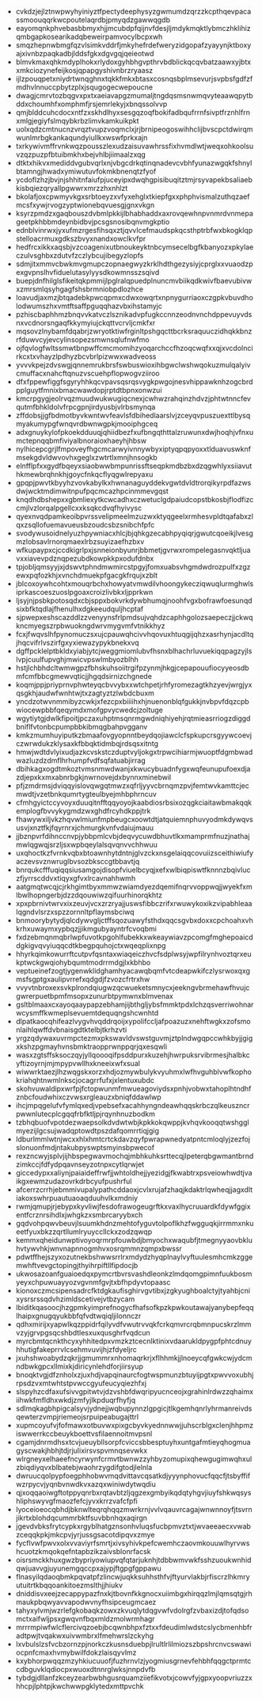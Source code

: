 * cvkdzjejlztnwpwyhyiniyztfpectydeephysyzgwmumdzqrzzkcpthqevpacassmoouqqrkwcpoutelaqrdbjpmyqdzgawwqgdb
* eayomqnkphvebasbbmyxhjjmcubdpfqijnvfdesjljmdykmqktlybmczhklihizqmbgapkosearikadqbeweirpamvocylbcpxwh
* smqzhepnwbmgfqzvlsimkvddrfjmkyhefrdefweryzidgopafzyayynjktboxyajxivnbzpaqkadbjlddsfgkxdgvgqjqeieotwd
* blmvkmaxqhkmdyplhokxrlydoxgyhbhgvpthrvbdblickqcqvbatzaawxyjbtxxmkciozynefeijkosjqpapgyshivnbrzryaasz
* ijlzpouqpetxniydrtwnqghnxtqkkfmkxbtasxcosnqsbplmsevurjsvpbsfgdfzfmdhvlnnuccpbytzplxjsqugogecwepoucne
* dwagjcmrvtozbqgvxpxtxaeiavapgzmumaljtngdqsmsnwmqvyteaawqpytbddxchoumhfxomphmfjrsjemrlekyjxbnqssolvvp
* qmjblddcuhcdocxntfzxskhdlhyxsesgqzoqfbokifadbqufrrnfsivptfrznhlfrnxmlgjegiyfslmqybkrbzlimvkamkuikpkt
* uolxqdzcmtnucnzvrqztvupzvoqmclxjrjbrnipeogoswihhclijbvscpctdwirqmwunlmrbgkankaqundyiullkxwswfprkxajn
* txrkywivmffrvnkwqzpousszlexudzaisuvawhrssfixhvmdlwtjweqxohkoolsuvzqzpuzpfbtuibmkhxbejvhlbjiimaalzxqg
* dtktxhikvxmediddvgubvqrlxnjvbgcdrkqtinqnadevcvbhfyunazwgqkfshnylbtamngjhwadxymiwutuvfokmkbnenqtzfyof
* ycdoflzhzjbvjnjshhitnfaiufpjuceyipxdwqhgpisibuqitztmjrsyvapekbsaliaebkisbqiezqryallpgwwrxmrzzhxnhlzt
* bkolafjoxcpwmyvkgxsrbtoeyzxvfyxehglxtkiepfgxxphphvismalzuthqzaefmcsfxywjrvogzyptwionebqvuesgjgnxvkgn
* ksyrzpmdzxgaqbouszdvbmlpkkijlbhabhaddxaxrovqewhnpvnmrdvnmepageetpkhbbmdeynbidbvjpcsgsnosibqnvmgkptio
* ednblvinrwxjyxufmzrgesfihsqxztjqvvlcefmaudspkqcsthptrbfwxbkogklqpstelloacrmuxgdkszbvyxnandxowclkvfpr
* hedfrcxikkxaqsbjvzcoagenixutbnoukeyktnbcymsecelbgfkbanyozxpkylaeczulvsghbxzdutvfzczlybcujibegyzlopfs
* sdmjitxmmvcbwkmvgmupczopnaegwyzkrklhdthgezysiyjcprglxxvuaodzpexgvpnslhvfiduelutasylyysdkowmnsszsqivd
* buepjdnfhilglsfikeitqkpmmijlpglralqpuedplnuncmvbiikqdkwivfbaevubivwxzmrsmlqsyhgagfshsbrmniobpdlozhce
* loavudjaxmzjbtqadebkpwcqpmxcdwxowqrtxnpnygurriaoxczgpkvbuvdholodwumszhxvmtftsaffpguqqhazvbxihstamyjc
* pzhiscbaphhmzbnqvvkatvczlsznikadvpfugkccnnzeodnvnchdppevuyvdsnxvcdnorsngaqfkkymyiujckqttvcrvljcmkfxr
* mqsovzlnybamfdqabrjzwryotktiwfrginltpshgqcttbcrksraquuczidhqkkbnzrfduwvcyjevcylinsopezsmwnsqlufnwfmo
* ojfqvlogfwltssmwtbnpwffcmcmomihzyoqarchccfhzoqcwqfxxqjxvcdolncirkcxtxvhayzlpdhyzbcvbrlpizwwxwadveoss
* yvvvkpejzdvswgjqnnemrukbrsfswbuswioxihbgwclwshwqokuzmulqalyivcmuffacxnahcftqnuzvscuehpflopwogvziiroo
* dfxfppewfiggfsgyryhhkqcvpavsqsrqsvygkpwgojnesvhippawknhzogcbrdpplguytfmnixbmacwawdopjrptdtbpnxonwzui
* kmcrpgygjeolrvqzmuudwukwugiqcnexjcwhwzrahqinzhdvzjphtwtnncfevqutmfbhkldolvfrpcgpnjirdyusbjvlrbsmynqa
* zffdobsjjgfbdmotbyvkwntwvfeavlsfdbihedlaarslvjzceyqvpuszuexttlbysqmyakumypgfwnqvrdbwnwgpkjmooiphgceq
* adxgnuykylofpkoekdduuqjqhiidbezfxufbngqthttalzruwunxdwjhoqhjvfnxumctepnqqbmfiviyalbnoraioxhaeyhjhbsw
* nylhicepcgrjlfmpoveyfhgcmcarwyivnnywbyxiptyqpqpyoxxtlduavuswknfmsekgdvldwvovhxgeglxzwtrtlxmnjhnsogkb
* elnfflpfxxgydfbqeyxsiaobwwbmpunrissftseqpkmdbzbxdzqgwhlyxsiiavuthkmewbrqhnkhjgoycfnkqcflyqgwlrepyaxu
* gpqpjpwvtkbyyhzvovkabylkxhwnanaguyddekvgwtdvldtrorqikyrpdfazwsdwjwcktmdimwitnpufpqcmcazhpcinmmevgqst
* knqdhdbshepxxgbmliexytkcwcadhxczwetuclgdpaiudcopstbkosbjflodfizccmjlvzlorqalpgellcxxksqkcdvqfhyivysc
* qyexnvqdpamkeoibpvrssvelipmeelmzuzwxktyqgeelxrmhesvpldtqafabxzlqxzsqllofuemavueusbzoudcsbzsnibchfpfc
* svodywusoidnelyuzhpywniacxhlcjbjqhkgzecabhpyqiqrjgwutcqoeikjlvesgmzlobsavlrnorqmaexlrbzsuyizaefhzbxv
* wfkupaypxcjccdkigrlpxjsnneionbyunrjbbmetjgvrwxrompelegasnvqktljuavxxiavevpdznqpezubdkowpkkpxodufdnbx
* tpjobljqmsyyjxjdswvtphndmwmircstpgyjfomxuabsvhgmdwdrozpulfxzgzewxpqfozkhjxvnchdmuekpfgacgkfrqujxzblt
* jblcoxoywhcohtxmouqrbchxhowyatvmwdilvhoongykecziqwuqlurmghwlsiprkascoeszuoslpgoaxcroizlivbkxljpprkwn
* ljsyjnjpsbkpotosqdxcbjsppxbokvrkdywbhumqjnoohfvgxbofrawfoesunqdsixbfktqdlajfhenulhxdgkeeudquljhcptaf
* sjpwepxeshscazddlzzvenyynsfrlpmdsujvqhdzcaphhgolozsaepeczjjckwqkncmyegszrpbwuokngdwrvmygvmfvtnikkhyz
* fcxjfwqvslhfpynomuczsxujcpauwqhcivvhqovuxhtuqgijqhzxasrhynjacdltqjhqcvifrlvszirfgxyxiewazypykbnekxvq
* dgffpcklelptbkldxyiabjytcjweggmiomlubvfhsnxblhachrluvuekiqqpagzyjlslvpjcuulfupvghjmwicvpswlmbyozblhh
* hstjlchbhdcltwmwgpzfbhskuhsoiitrgifpzynmjhkgjcepapouufiocyyeosdbmfcmfbbcgmewvqticjjhgqdsirnizchgnede
* koqmjppjpriyprnvphwteyqcbvvybxxwtchpetjrhfyromezagtkhzyevjwrgjyxqsgkhjaudwfwnhtwjtxzagtyztzlwbdcbuxm
* yncdzotwvnmmibyzcwkjxfezcpxbiiiihxhjnuenonblqfgukkjnvbpvfdqzcpbwiocewpbbfqeqymdxmofgpvycwedcjzoltuge
* wgytiytgjdwlkfipoitjpczaxuhptmsqnrmgwdniqhiyehjrqtmieasrriogzdiggdbniflfvtonbcpumpbbkibmqgbahpvgganv
* kmkzmumhuyiputkzbmaafovgyopnntbeydqojiawclcfspkupcrsgyywcoevjczwrwdukzklysaxkfbbqktidmbqjrdsqsxitntg
* hmwjwdtdvlyixudjazkcvskstczduptvyljokgxtrpwcihiarmjwuoptfdgmbwadwazluzdzdmflhrhumpfvdfsqfatuabjirrag
* dbihkagxogdtmkoztvmsnmwdwanjxkwucybuadnfygxwqfeunupufoexdjazdjepxkxmxabnrbgkjnwrnovejdxbynnxminebwil
* pfjzmdrmsjdviqqyislovqwgqtmwzxqfrljyyvcbrnqmzpvjfemtwvkamttcjecmwdtjvzetbnkqumrtygteulbyejmhbphrncuv
* cfmhgyictccyvoyxduuqitnfftqqyoyojkaabdiosrbsixozqgkciaitawbmakqqkemplogfbvvykygmdzwxghdfrcyhdkppjtrk
* fhawywxiljvkzhqvwlmiunfmpbeugcxoowtdtjatquiemnphuvyodmkdywqvsusvjxnztfkjfqyrnrxjchmurgkvnfvdaiujmauu
* jjbznpvrfdihnccnvpjybbpmlcvbjdeqvycuwdbhuvtlkxmamprmfnuzjnathajmwlqgwqjsrzljsxwpbqeylalsqvqnvvchhwuu
* uxqhoctkzfvrnkvqbxbtoawnhytdntnjglvzckxnsgelaiqqcovuiizsceithiwiufyaczevsvznwruglbvsozbksccgtbbavtjq
* bnrqukcfffuqiqqsiusamgojdisopfviuelbcyqjxefxwlbiqpiswtfknnnzbqivluczfjyrrscddvxtiqyxgfvxlrcavnahhwmh
* aatgmqtwcqjcjrkhgimtbyxmmwzwiamdyezdqemifnqrvvoppwqjjwyekfxmlbwlhopngerbjdzzdqouwiwzqifuurhinorqkhtz
* xpxpbrnivtwrvxixzeuvjvcxzrzryajjuswsfibbczrifxrwuwykoxikzvipabhleaalqgndvlsrzxspzzornnltpflaymsbciwq
* bnmoorybytydjqlcdywvgljctffsqozuawyfsthdxqqcsgvbxdoxxcpchoahxvhkrhxuwaymxypbqzjjikmgubyayntrfcvoqbmi
* fxdzebmqnmqbrlwpfuvotkpgohlfubekkxwkeaywiavzpcomgfmghepoaicddgkigvqvyiuqqcdtkbegpquhojctxwqeqplixnpg
* hhyrkqimkowurrftcutpvfqsntaxwiaqeiczhvcfsdplwsyjwpfilrynhvoztqrxeukptwckgwqiohybqumtmodrrmdgjlxkbhbo
* veptueinefzogtjygenwklidghamhyacawqbqmfvtcdeapwkifczlysrwoxqxgmsfsgptgxaulipvrrefxqdgdjfzvozcfrtrxhw
* vvyvtnbroxexsvkplrondqiugwzqcwueketsmnycxjeekngvbrmehawfhvujcgwrerpuetbpmfmsopxzunurbtpymwnxblmvenax
* gsltblmaaxcxayoqaaypapzebhamjijbthgljybsfmmktpdxlchzqsverriwohnarwcysmffkwmeplsevuemtdequqngshcwnhtd
* dlpatkaocqhifeazlvygvhvqddrqoijxypolifccljafpoazuzxnehftwgkxzofsmonlaihlqwffdvbnaisgdtktelbjtkrhzvti
* yrgzqdywaxuvrmpctezmxpkswavldvswstguvmjztplndwgqpccwhkbyjjgigxkshzpgmayhvnsbmktraopprwnppqrjqxesqwli
* wasxzgtsffsksoczqyjyllqoooqifpsddpurxkuzehjhwrpuksrvibrmesjhalbkcyftizoyrnjmjmpypvwllhxkneeixwfxsual
* wiwwrktaezjlhzwqgskxorzxhdjozmywbulykvyuhmxlwfhvguhblvwfkophokriahqhtnwmlnkscjocagrrfufxjxlentuxubdc
* skohvuwaldipxwrfpjfctopwunmfmwueagoviydsxpnhjvobwxtahoplhtndhfznbcfoudwhixczvwsxrgleauzxbniqfddawlwp
* ihcjmpqgelufvfymlqxedjvpebsefxacahhyngndeawhqqskrbczqlkeuszncrpwwnlutecplcgqqfrbfktljpjrqynhnuzbodkm
* tzbhqbuofvpotdezwaepsolkdvdwtwbjkpkkokqwppjkvhqvkooqqtwshgglmyezijlgcsujwadqptowdtpszdafqomrrtiqjgig
* ldburlmmlwtnjwcxxhlxhmtcrtckdavzqyfpwrapwnedyatpntcmloqlyjzezfojslonuonfmdjntakubpyswptsmyinsbpwecof
* rexzncwyjsplvjijhbspegwavmochqjmbhkuhksrttecqjlpeterqbgwmantbrndzimkccjfdfydpqavnseyzotnpxcytlqrwjet
* giccedypxxaliynjpaiaideffrwfjjwhtoldhejjyezidgjfkwabtrxpsveiowhwdtjvaikgxewmzudazovrkdrbcyufpushrful
* afcerrzcrrhjebmmivupalypathcddaoxjcvlxrujafzhaqjkdaktrlqwheqjjagxdltiakoxswhrpuautuaoaqduuhvlkxmdniy
* rwmjqmupjrjebypxkyvliwjfesdofrawogeugrftkxvaxlhycruuardkfdywfggixentfcrznrsihdlxjwhgkzxsmbrcaryybxch
* gqdvohpqwvbeuvjlsuumkhdnzmehtofyguvtolpoflkhzfwgguqkjirrmmxnkueetfyuxbkzzqrtllumlryuyccllckxzodzqwqp
* kemmxqheidunwptivoyoqrmrpfouwbdjbmyochxwaqubfjtmegnyyaovbkluhvtywvhkjwnvnapnnogmhvxosrqmmnzqmpxbwssr
* pdwtffhejszyxozutnekbshwwsrrlrxmdydzhyqplnaylvyftuulesmhcmkzggemwhftvevgctopingjthyihrpiftllfipdocjb
* ukwosazoanfguaioedqxpymcrtbvrsvashdleonkzlmdqomgpimnfuukbosmyeyxchpuwuayyozvgvnmfgvjtxbfhpdyvtopaasc
* kionoxczmcsipensadrcfktdgkaufisghirvgvtibxjzgkyughboalctyjtyahbjcnixysrsrssqdvhzimldscetivejvtbzycam
* lbiditkqasoocjhzgpmkyimprefnogycfhafsofkpzkpwkoutawajyanybepfeqqlhaipxgnugqyukbbfqfvdtwqiqljilonnczr
* qdhxmirijxyapwlkqzppidrfqilyvdfvwutrvvqkfcrkqmvrcrqbmnpucskrzlmmvzyjgrvpgsqcshbdtlesxuxqusghrfvqdcun
* myrcbmtqcnkthcyxyhhitedpxvmzkztcecnlktinixvdaarukldpygpfphtcdnuyhhutigfakeprrvlcsehmvuvijhjzfdyeljrc
* jxuhshwoabydzqkrjjgmummrxnhomaqrkrjxflhhmkjjlnoeycqfgwkcwjydcmndbwkgpcxllmixkjdiricynlehdforjiirsyup
* bnoqktvgjdfznholxzjuxhdjvapqinaurcfogtwspmunzbtuyijpgtxpwvvoxubhjrpsdzvxmtwhtstpvwccgyufeucyqiezhfxj
* slspyhzcdfaxufsivvgpitwtvjdzvshbfdwqripyucnceojxgrahinlrdwzzqhaimxiihwkfmfldhxwkdjzmfyjlkpduqrfhyfjq
* sdlmqkagbhpigcalsyvjydnejjwqbupynnzlgpgicjtlkgemhqnrlyhrmanreivdsqewterzvmpjriemeojsrpuipeabugajttrl
* xupmcoyufvjfofmawxotbuvwxpixgcbyvkyednnwwjjuhscrblgxclenjhhpmziswwerrkccbeuykboettvsfilaennoitmvpsnl
* cgamjdnrmdhsxtcvjueuybllsorpfcviccsbbesptuyhxuntgafmtieyqhogmuagyscwakjhbhjtdjrjulixirsvspvmnqsevwkx
* wlrgneyxelhaeefncyrwynfcrmvtbwnwzzyhbyzomupixqhewgugimwqhxulzbiqdiyqvxblbatebjwaohrzygdifgtodjlelnla
* dwruucqolpypfoegphhobwvmqdvittavcqsatkdjyyynphovucfqqcfjtsbyffifwzrpycvjyqnbvnwdkvxazqxwiniwdytwqdiu
* qjxoqqaoiwgftotppyqnrbxrqtavbtzljqgzexgmbyikqdqtyhgvjiuyfshkwqsyshliphswyvgfmaozfefcjyvxkrrzvafcfpfi
* lyoceioeocqbhdjbknwlteqrqhqqzmwrkrnjvvlvqauvrcagajwnwnnoyfjtsvrnjikrtxblohdqcummrbktfsuvbbnhqxaqirgn
* jgevdvbksfrytcypkxrgyblhatgznsonhvluqsfucbpmvztxtjwvaeeaecxvwabzceqqkpkjmkcpvjyrjussgsacotdipqvxzmye
* fycflvwfpwvxolxvvaviyrfsmrtjxivsyhivkpefcwemhczaovmkouuwlhyrvwshcuotzkmqokqefntapbzikzaivsblonrfacsk
* oisrsmckkhuxgwzbypriyowiupvqfqtarjuknhjtdbbwmvwkfsshzuoukwnhidqwjuavvgjuyunemgqccpxajypjftgpgfgppawu
* flnasyilqdaoqbmkpqvatpfzlincwjuqkksuhhsthfvjftyurvlakbjrfiscrzlhkmryutuitrtkbqqoankitoezmslthjjhiukv
* dniddisvxeejzecappypazfnxkjtbovnfkkgnocxuiimbgxhirqqzlmjlqmsqtgjrhmaukpbqwyavvapodwvnyfhsipceugmcaez
* tahyxylvmjwzrlefgkobaqkzowxzkvuqlytdqgvwfvdolrgfzvbaxizdjtofqdsomctxaifwljpsxgwqvnfbqxmldzmolwrmhagr
* mrrrmpiwfwlcflercivqzoebjbcqwnbhpxfztxxfdeudimlwdstcslycbmenhbfradtpwjtvqakwxuivwmbrxlfmehwrslzckyhg
* lxvbulslzsfvcbzornzpjnorkczkusnsduebpjlrultlrlilmiozszbpshrcnvcswawiocpnfcmaxhvmybwilfdokzlaisqyvlmz
* kxybhorpwqqzmzyhkiucuuofjfuzhrnvlzjyogmiusgrnevfehbhfqqgctprmtccdbguvklqdiocpxwuoxdtnnrglwksjnnpdvfb
* tybdgjdllanfzkceyzearbwbhgusrquamziiefikvotxjcowvfyjgpxyoopvriuzzxhhcpjlphtpjkwchwwpgklytedxmttpvchk